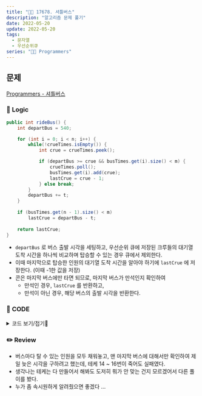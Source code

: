 ```yaml
---
title: "👩‍💻 17678. 셔틀버스"
description: "알고리즘 문제 풀기"
date: 2022-05-20
update: 2022-05-20
tags:
  - 문자열
  - 우선순위큐
series: "👩‍💻 Programmers"
---
```


## 문제
[Programmers - 셔틀버스](https://programmers.co.kr/learn/courses/30/lessons/17678)

### 📍 **Logic**

```java
public int rideBus() {
    int departBus = 540;

    for (int i = 0; i < n; i++) {
        while(!crueTimes.isEmpty()) {
            int crue = crueTimes.peek();

            if (departBus >= crue && busTimes.get(i).size() < m) {
                crueTimes.poll();
                busTimes.get(i).add(crue);
                lastCrue = crue - 1;
            } else break;
        }
        departBus += t;
    }
    
    if (busTimes.get(n - 1).size() < m) 
        lastCrue = departBus - t;
    
    return lastCrue;
}
```
- `departBus` 로 버스 출발 시각을 세팅하고, 우선순위 큐에 저장된 크루들의 대기열 도착 시간을 하나씩 비교하며 탑승할 수 있는 경우 큐에서 제외한다.
- 이때 마지막으로 탑승한 인원의 대기열 도착 시간을 알아야 하기에 `lastCrue` 에 저장한다. (이때 -1한 값을 저장)
- 콘은 마지막 버스에만 타면 되므로, 마지막 버스가 만석인지 확인하여
  - 만석인 경우, `lastCrue` 를 반환하고,
  - 만석이 아닌 경우, 해당 버스의 출발 시각을 반환한다.

### 📄 **CODE**

<details>
  <summary>코드 보기/접기💫</summary>
    <div markdown="1">

	import java.util.*;

    class Shuttle {
        Queue<Integer> crueTimes;
        ArrayList<ArrayList<Integer>> busTimes;
        int n;
        int t;
        int m;
        int lastCrue;

        public Shuttle(int n, int t, int m) {
            this.n = n;
            this.t = t;
            this.m = m;
            busTimes = new ArrayList<>();
            crueTimes = new PriorityQueue<>();
            initBusTimes();
        }

        private void initBusTimes() {
            for (int i = 0; i < n; i++)
                busTimes.add(new ArrayList<>());
        }

        public void fillCrue(String[] timetable) {
            for (String tt : timetable) {
                String[] tmp = tt.split(":");
                crueTimes.add(Integer.parseInt(tmp[0]) * 60 + Integer.parseInt(tmp[1]));
            }
        }

        public int rideBus() {
            int departBus = 540;

            for (int i = 0; i < n; i++) {
                while(!crueTimes.isEmpty()) {
                    int crue = crueTimes.peek();

                    if (departBus >= crue && busTimes.get(i).size() < m) {
                        crueTimes.poll();
                        busTimes.get(i).add(crue);
                        lastCrue = crue - 1;
                    } else break;
                }
                departBus += t;
            }
            
            if (busTimes.get(n - 1).size() < m) 
                lastCrue = departBus - t;
            
            return lastCrue;
        } 
    }

    class Solution {
        public String solution(int n, int t, int m, String[] timetable) {
            Shuttle st = new Shuttle(n, t, m);

            st.fillCrue(timetable);

            StringBuilder answer = new StringBuilder();
            int time = st.rideBus();
            
            int hour = time/60;
            int min = time%60;
            
            if (hour < 10) answer.append("0");
            answer.append(hour).append(":");
            if (min < 10) answer.append("0");
            answer.append(min);
            
            return answer.toString();
        }
    }
  	</div>
</details>

### ✏️ **Review**
- 버스마다 탈 수 있는 인원을 모두 채워놓고, 맨 마지막 버스에 대해서만 확인하여 제일 늦은 시각을 구하려고 했는데, 테케 14 ~ 16번이 죽어도 실패였다.
- 생각나는 테케는 다 만들어서 해봐도 도저히 뭐가 안 맞는 건지 모르겠어서 다른 풀이를 봤다.
- 누가 좀 속시원하게 알려줬으면 좋겠다 ...